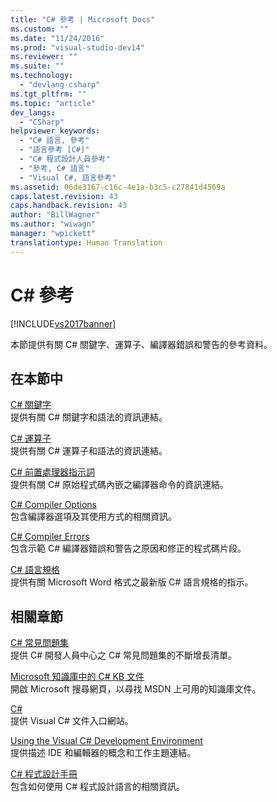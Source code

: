 ```yaml
---
title: "C# 參考 | Microsoft Docs"
ms.custom: ""
ms.date: "11/24/2016"
ms.prod: "visual-studio-dev14"
ms.reviewer: ""
ms.suite: ""
ms.technology: 
  - "devlang-csharp"
ms.tgt_pltfrm: ""
ms.topic: "article"
dev_langs: 
  - "CSharp"
helpviewer_keywords: 
  - "C# 語言, 參考"
  - "語言參考 [C#]"
  - "C# 程式設計人員參考"
  - "參考, C# 語言"
  - "Visual C#, 語言參考"
ms.assetid: 06de3167-c16c-4e1a-b3c5-c27841d4569a
caps.latest.revision: 43
caps.handback.revision: 43
author: "BillWagner"
ms.author: "wiwagn"
manager: "wpickett"
translationtype: Human Translation
---
```

# C# 參考
[!INCLUDE[vs2017banner](../../csharp/includes/vs2017banner.md)]

本節提供有關 C\# 關鍵字、運算子、編譯器錯誤和警告的參考資料。  
  
## 在本節中  
 [C\# 關鍵字](../../csharp/language-reference/keywords/index.md)  
 提供有關 C\# 關鍵字和語法的資訊連結。  
  
 [C\# 運算子](../../csharp/language-reference/operators/index.md)  
 提供有關 C\# 運算子和語法的資訊連結。  
  
 [C\# 前置處理器指示詞](../../csharp/language-reference/preprocessor-directives/index.md)  
 提供有關 C\# 原始程式碼內嵌之編譯器命令的資訊連結。  
  
 [C\# Compiler Options](../../csharp/language-reference/compiler-options/index.md)  
 包含編譯器選項及其使用方式的相關資訊。  
  
 [C\# Compiler Errors](../../csharp/language-reference/compiler-messages/index.md)  
 包含示範 C\# 編譯器錯誤和警告之原因和修正的程式碼片段。  
  
 [C\# 語言規格](../../csharp/language-reference/language-specification.md)  
 提供有關 Microsoft Word 格式之最新版 C\# 語言規格的指示。  
  
## 相關章節  
 [C\# 常見問題集](http://go.microsoft.com/fwlink/?LinkId=70367)  
 提供 C\# 開發人員中心之 C\# 常見問題集的不斷增長清單。  
  
 [Microsoft 知識庫中的 C\# KB 文件](http://go.microsoft.com/fwlink/?LinkId=70368)  
 開啟 Microsoft 搜尋網頁，以尋找 MSDN 上可用的知識庫文件。  
  
 [C\#](../../csharp/csharp.md)  
 提供 Visual C\# 文件入口網站。  
  
 [Using the Visual C\# Development Environment](/visual-studio/csharp-ide/using-the-visual-studio-development-environment-for-csharp)  
 提供描述 IDE 和編輯器的概念和工作主題連結。  
  
 [C\# 程式設計手冊](../../csharp/programming-guide/index.md)  
 包含如何使用 C\# 程式設計語言的相關資訊。